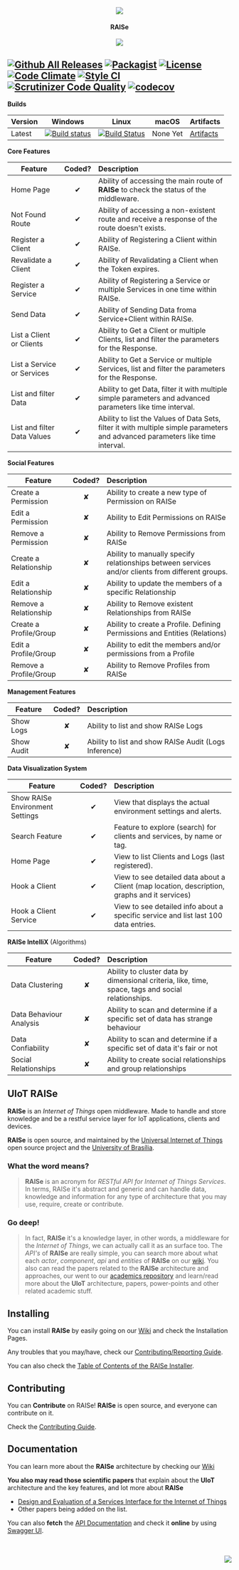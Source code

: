<p align="center">
  <img src="http://imgur.com/iQU8c9L.png"/>
  <h4 align="center">RAISe</h4>
  <p align="center">
    <img src="https://img.shields.io/badge/platform-macOS%20%7C%20Linux%20%7C%20Windows-lightgrey.svg"/>
  </p>
</p>


[![Github All Releases](https://img.shields.io/github/downloads/uiot/raise/total.svg)](https://github.com/uiot/raise/releases) [![Packagist](https://img.shields.io/packagist/v/uiot/raise.svg)](https://packagist.org/packages/uiot/raise) [![License](https://img.shields.io/badge/License-Apache%202.0-blue.svg)](https://opensource.org/licenses/Apache-2.0) [![Code Climate](https://codeclimate.com/github/UIoT/RAISe/badges/gpa.svg)](https://codeclimate.com/github/UIoT/RAISe) [![Style CI](https://styleci.io/repos/34536644/shield?style=flat)](https://styleci.io/repos/34536644/) [![Scrutinizer Code Quality](https://scrutinizer-ci.com/g/UIoT/RAISe/badges/quality-score.png?b=sbr)](https://scrutinizer-ci.com/g/UIoT/RAISe/?branch=sbr) [![codecov](https://codecov.io/gh/uiot/RAISe/branch/sbr/graph/badge.svg)](https://codecov.io/gh/uiot/RAISe/branch/sbr)
-------------

<b>Builds</b>

Version | Windows | Linux | macOS |Artifacts |
--------|---------|-------|-------|----------|
Latest  | [![Build status](https://ci.appveyor.com/api/projects/status/jjwmx9moinqrha2n?svg=true)](https://ci.appveyor.com/project/sant0ro/raise-askjk)   | [![Build Status](https://travis-ci.org/uiot/raise.svg?branch=sbr)](https://travis-ci.org/uiot/raise) | None Yet | [Artifacts](https://ci.appveyor.com/project/sant0ro/raise-askjk/branch/sbr/artifacts) |

<b>Core Features</b>

| Feature  |  Coded?       | Description  |
|----------|:-------------:|:-------------|
| Home Page | &#10004; | Ability of accessing the main route of **RAISe** to check the status of the middleware. |
| Not Found Route | &#10004; | Ability of accessing a non-existent route and receive a response of the route doesn't exists. |
| Register a Client | &#10004; | Ability of Registering a Client within RAISe. |
| Revalidate a Client | &#10004; | Ability of Revalidating a Client when the Token expires. |
| Register a Service | &#10004; | Ability of Registering a Service or multiple Services in one time within RAISe. |
| Send Data | &#10004; | Ability of Sending Data froma  Service+Client within RAISe. |
| List a Client or Clients | &#10004; | Ability to Get a Client or multiple Clients, list and filter the parameters for the Response. |
| List a Service or Services | &#10004; | Ability to Get a Service or multiple Services, list and filter the parameters for the Response. |
| List and filter Data | &#10004; | Ability to get Data, filter it with multiple simple parameters and advanced parameters like time interval. |
| List and filter Data Values | &#10004; | Ability to list the Values of Data Sets, filter it with multiple simple parameters and advanced parameters like time interval. |

<b>Social Features</b>

| Feature  |  Coded?       | Description  |
|----------|:-------------:|:-------------|
| Create a Permission | &#10008; | Ability to create a new type of Permission on RAISe |
| Edit a Permission | &#10008; | Ability to Edit Permissions on RAISe |
| Remove a Permission | &#10008; | Ability to Remove Permissions from RAISe |
| Create a Relationship | &#10008; | Ability to manually specify relationships between services and/or clients from different groups. |
| Edit a Relationship | &#10008; | Ability to update the members of a specific Relationship |
| Remove a Relationship | &#10008; | Ability to Remove existent Relationships from RAISe |
| Create a Profile/Group | &#10008; | Ability to create a Profile. Defining Permissions and Entities (Relations) |
| Edit a Profile/Group | &#10008; | Ability to edit the members and/or permissions from a Profile |
| Remove a Profile/Group | &#10008; | Ability to Remove Profiles from RAISe |

<b>Management Features</b>

| Feature  |  Coded?       | Description  |
|----------|:-------------:|:-------------|
| Show Logs | &#10008; | Ability to list and show RAISe Logs |
| Show Audit | &#10008; | Ability to list and show RAISe Audit (Logs Inference) |

<b>Data Visualization System</b>

| Feature  |  Coded?       | Description  |
|----------|:-------------:|:-------------|
| Show RAISe Environment Settings | &#10004; | View that displays the actual environment settings and alerts. |
| Search Feature | &#10004; | Feature to explore (search) for clients and services, by name or tag. |
| Home Page | &#10004; | View to list Clients and Logs (last registered).  |
| Hook a Client | &#10004; | View to see detailed data about a Client (map location, description, graphs and it services)  |
| Hook a Client Service | &#10004; | View to see detailed info about a specific service and list last 100 data entries.  |

<b>RAISe IntelliX</b> (Algorithms)

| Feature  |  Coded?       | Description  |
|----------|:-------------:|:-------------|
| Data Clustering | &#10008; | Ability to cluster data by dimensional criteria, like, time, space, tags and social relationships. |
| Data Behaviour Analysis | &#10008; | Ability to scan and determine if a specific set of data has strange behaviour |
| Data Confiability | &#10008; | Ability to scan and determine if a specific set of data it's fair or not |
| Social Relationships | &#10008; | Ability to create social relationships and group relationships |

UIoT RAISe
----------

**RAISe** is an *Internet of Things* open middleware. Made to handle and store knowledge and be a restful service layer for IoT applications, clients and devices.

**RAISe** is open source, and maintained by the [Universal Internet of Things](https://uiot.org) open source project and the [University of Brasília](http://www.unb.br).

### What the word means?

> **RAISe** is an acronym for *RESTful API for Internet of Things Services*. In terms, RAISe it's abstract and generic and can handle data, knowledge and information for any type of architecture that you may use, require, create or contribute.

### Go deep!

> In fact, **RAISe** it's a knowledge layer, in other words, a middleware for the *Internet of Things*, we can actually call it as an surface too.
> The *API's* of **RAISe** are really simple, you can search more about what each *actor*, *component*, *api* and *entities* of **RAISe** on our [wiki](wiki). You also can read the papers related to the **RAISe** architecture and approaches, our went to our [academics repository](https://github.com/uiot/academics) and learn/read more about the **UIoT** architecture, papers, power-points and other related academic stuff.

Installing
----------

You can install <b>RAISe</b> by easily going on our [Wiki](wiki) and check the Installation Pages.

Any troubles that you may/have, check our [Contributing/Reporting Guide](CONTRIBUTING.md).

You can also check the [Table of Contents of the RAISe Installer](wiki/installer-reference).

Contributing
------------

You can <b>Contribute</b> on RAISe! <b>RAISe</b> is open source, and everyone can contribute on it.

Check the [Contributing Guide](CONTRIBUTING.md).

Documentation
-------------

You can learn more about the <b>RAISe</b> architecture by checking our [Wiki](wiki)

<b>You also may read those scientific papers</b> that explain about the <b>UIoT</b> architecture and the key features, and lot more about <b>RAISe</b>
* [Design and Evaluation of a Services Interface for the Internet of Things](http://dl.acm.org/citation.cfm?id=3023305)
* Other papers being added on the list.

You can also **fetch** the [API Documentation](docs/) and check it **online** by using [Swagger UI](http://docs.uiot.org/raise/).

<br>
<br>
<img align="right" src="http://imgur.com/l5hOjj4.gif">
